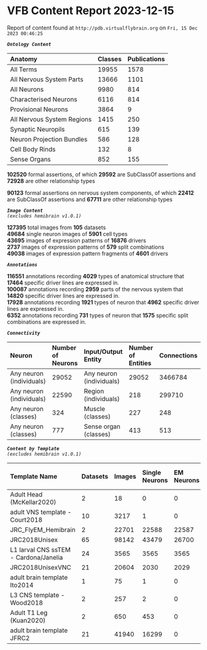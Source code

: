 
VFB Content Report 2023-12-15
=============================


Report of content found at ``http://pdb.virtualflybrain.org`` on ``Fri, 15 Dec 2023 00:46:25``  
  
***``Ontology Content``***  

|Anatomy|Classes|Publications|
| :--- | :--- | :--- |
|All Terms|19955|1578|
|All Nervous System Parts|13666|1101|
|All Neurons|9980|814|
|Characterised Neurons|6116|814|
|Provisional Neurons|3864|9|
|All Nervous System Regions|1415|250|
|Synaptic Neuropils|615|139|
|Neuron Projection Bundles|586|128|
|Cell Body Rinds|132|8|
|Sense Organs|852|155|
  
  
**102520** formal assertions, of which **29592** are SubClassOf assertions and **72928** are other relationship types  
  
**90123** formal assertions on nervous system components, of which **22412** are SubClassOf assertions and **67711** are other relationship types  
  
***``Image Content``***  
*``(excludes hemibrain v1.0.1)``*  
  
**127395** total images from **105** datasets  
**49684** single neuron images of **5901** cell types  
**43695** images of expression patterns of **16876** drivers  
**2737** images of expression patterns of **579** split combinations  
**49038** images of expression pattern fragments of **4601** drivers  
  
***``Annotations``***  
  
**116551** annotations recording **4029** types of anatomical structure that **17464** specific driver lines are expressed in.  
**100087** annotations recording **2959** parts of the nervous system that **14820** specific driver lines are expressed in.  
**17928** annotations recording **1921** types of neuron that **4962** specific driver lines are expressed in.  
**6352** annotations recording **731** types of neuron that **1575** specific split combinations are expressed in.  
  
***``Connectivity``***  

|Neuron|Number of Neurons|Input/Output Entity|Number of Entities|Connections|
| :--- | :--- | :--- | :--- | :--- |
|Any neuron (individuals)|29052|Any neuron (individuals)|29052|3466784|
|Any neuron (individuals)|22590|Region (individuals)|218|299710|
|Any neuron (classes)|324|Muscle (classes)|227|248|
|Any neuron (classes)|777|Sense organ (classes)|413|513|
  
  
  
***``Content by Template``***  
*``(excludes hemibrain v1.0.1)``*  

|Template Name|Datasets|Images|Single Neurons|EM Neurons|Full Expression Patterns|Split Expression Patterns|Partial Expression Patterns|Painted domains|
| :--- | :--- | :--- | :--- | :--- | :--- | :--- | :--- | :--- |
|Adult Head (McKellar2020)|2|18|0|0|0|0|0|0|
|adult VNS template - Court2018|10|3217|1|0|3193|494|0|22|
|JRC_FlyEM_Hemibrain|2|22701|22588|22587|0|0|0|114|
|JRC2018Unisex|65|98142|43479|26700|31655|1632|38796|46|
|L1 larval CNS ssTEM - Cardona/Janelia|24|3565|3565|3565|0|0|0|0|
|JRC2018UnisexVNC|21|20604|2030|2029|8314|625|10240|21|
|adult brain template Ito2014|1|75|1|0|0|0|0|75|
|L3 CNS template - Wood2018|2|257|2|0|0|0|2|255|
|Adult T1 Leg (Kuan2020)|2|650|453|0|0|0|0|4|
|adult brain template JFRC2|21|41940|16299|0|25272|600|16127|58|
  
